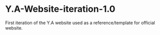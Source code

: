 # Y.A-Website-iteration-1.0
First iteration of the Y.A website used as a reference/template for official website. 
